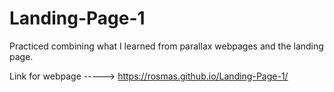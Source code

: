 # Landing-Page-1

Practiced combining what I learned from parallax webpages and the landing page.

Link for webpage -----> https://rosmas.github.io/Landing-Page-1/
